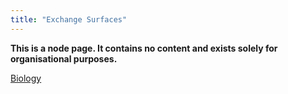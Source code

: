 ```yaml
---
title: "Exchange Surfaces"
---
```

**This is a node page. It contains no content and exists solely for organisational purposes.**

[Biology](/Biology)